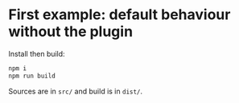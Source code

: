 # First example: default behaviour without the plugin

Install then build:

```bash
npm i
npm run build
```

Sources are in `src/` and build is in `dist/`.
